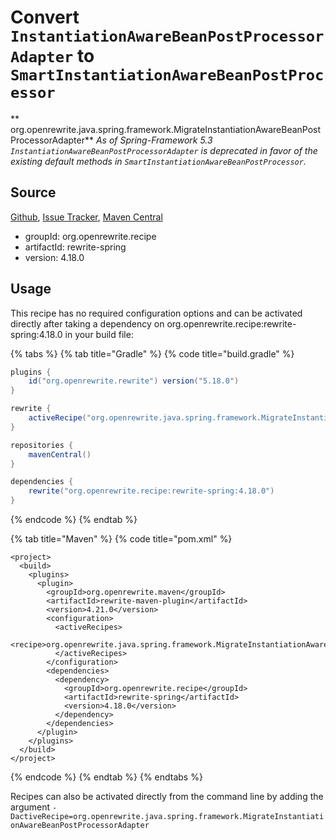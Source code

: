 # Convert `InstantiationAwareBeanPostProcessorAdapter` to `SmartInstantiationAwareBeanPostProcessor`

** org.openrewrite.java.spring.framework.MigrateInstantiationAwareBeanPostProcessorAdapter**
_As of Spring-Framework 5.3 `InstantiationAwareBeanPostProcessorAdapter` is deprecated in favor of the existing default methods in `SmartInstantiationAwareBeanPostProcessor`._

## Source

[Github](https://github.com/openrewrite/rewrite-spring), [Issue Tracker](https://github.com/openrewrite/rewrite-spring/issues), [Maven Central](https://search.maven.org/artifact/org.openrewrite.recipe/rewrite-spring/4.18.0/jar)

* groupId: org.openrewrite.recipe
* artifactId: rewrite-spring
* version: 4.18.0


## Usage

This recipe has no required configuration options and can be activated directly after taking a dependency on org.openrewrite.recipe:rewrite-spring:4.18.0 in your build file:

{% tabs %}
{% tab title="Gradle" %}
{% code title="build.gradle" %}
```groovy
plugins {
    id("org.openrewrite.rewrite") version("5.18.0")
}

rewrite {
    activeRecipe("org.openrewrite.java.spring.framework.MigrateInstantiationAwareBeanPostProcessorAdapter")
}

repositories {
    mavenCentral()
}

dependencies {
    rewrite("org.openrewrite.recipe:rewrite-spring:4.18.0")
}
```
{% endcode %}
{% endtab %}

{% tab title="Maven" %}
{% code title="pom.xml" %}
```markup
<project>
  <build>
    <plugins>
      <plugin>
        <groupId>org.openrewrite.maven</groupId>
        <artifactId>rewrite-maven-plugin</artifactId>
        <version>4.21.0</version>
        <configuration>
          <activeRecipes>
            <recipe>org.openrewrite.java.spring.framework.MigrateInstantiationAwareBeanPostProcessorAdapter</recipe>
          </activeRecipes>
        </configuration>
        <dependencies>
          <dependency>
            <groupId>org.openrewrite.recipe</groupId>
            <artifactId>rewrite-spring</artifactId>
            <version>4.18.0</version>
          </dependency>
        </dependencies>
      </plugin>
    </plugins>
  </build>
</project>
```
{% endcode %}
{% endtab %}
{% endtabs %}

Recipes can also be activated directly from the command line by adding the argument `-DactiveRecipe=org.openrewrite.java.spring.framework.MigrateInstantiationAwareBeanPostProcessorAdapter`
